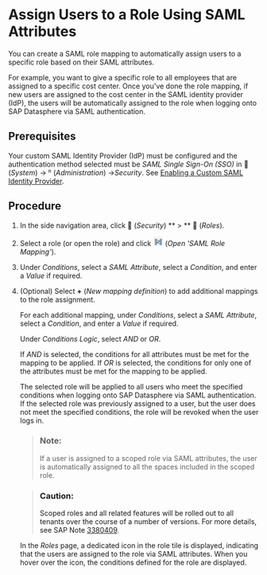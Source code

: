 <!-- loio33157115bac34f9b8e96dc0797969387 -->

<link rel="stylesheet" type="text/css" href="../css/sap-icons.css"/>

# Assign Users to a Role Using SAML Attributes

You can create a SAML role mapping to automatically assign users to a specific role based on their SAML attributes.

For example, you want to give a specific role to all employees that are assigned to a specific cost center. Once you've done the role mapping, if new users are assigned to the cost center in the SAML identity provider \(IdP\), the users will be automatically assigned to the role when logging onto SAP Datasphere via SAML authentication.



<a name="loio33157115bac34f9b8e96dc0797969387__section_nd2_qzf_tyb"/>

## Prerequisites

Your custom SAML Identity Provider \(IdP\) must be configured and the authentication method selected must be *SAML Single Sign-On \(SSO\)* in <span class="FPA-icons-V3"></span> \(*System*\) → <span class="Belize-icons"></span> \(*Administration*\) →*Security*. See [Enabling a Custom SAML Identity Provider](enabling-a-custom-saml-identity-provider-9b26536.md).



<a name="loio33157115bac34f9b8e96dc0797969387__section_fkm_4zf_tyb"/>

## Procedure

1.  In the side navigation area, click <span class="FPA-icons-V3"></span> \(*Security*\) ** \> ** <span class="FPA-icons-V3"></span> \(*Roles*\).
2.  Select a role \(or open the role\) and click ![](images/SAMLRoleMapping_Button_4b6783e.jpg) \(*Open 'SAML Role Mapping'*\).

3.  Under *Conditions*, select a *SAML Attribute*, select a *Condition*, and enter a *Value* if required.

4.  \(Optional\) Select **\+** \(*New mapping definition*\) to add additional mappings to the role assignment.

    For each additional mapping, under *Conditions*, select a *SAML Attribute*, select a *Condition*, and enter a *Value* if required.

    Under *Conditions Logic*, select *AND* or *OR*.

    If *AND* is selected, the conditions for all attributes must be met for the mapping to be applied. If *OR* is selected, the conditions for only one of the attributes must be met for the mapping to be applied.

    The selected role will be applied to all users who meet the specified conditions when logging onto SAP Datasphere via SAML authentication. If the selected role was previously assigned to a user, but the user does not meet the specified conditions, the role will be revoked when the user logs in.

    > ### Note:  
    > If a user is assigned to a scoped role via SAML attributes, the user is automatically assigned to all the spaces included in the scoped role.

    > ### Caution:  
    > Scoped roles and all related features will be rolled out to all tenants over the course of a number of versions. For more details, see SAP Note [3380409](https://launchpad.support.sap.com/#/notes/3380409).

    In the *Roles* page, a dedicated icon in the role tile is displayed, indicating that the users are assigned to the role via SAML attributes. When you hover over the icon, the conditions defined for the role are displayed.


